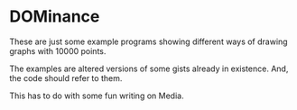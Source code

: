 # DOMinance

These are just some example programs showing different ways of drawing graphs with 10000 points. 

The examples are altered versions of some gists already in existence. And, the code should refer to them.

This has to do with some fun writing on Media.


